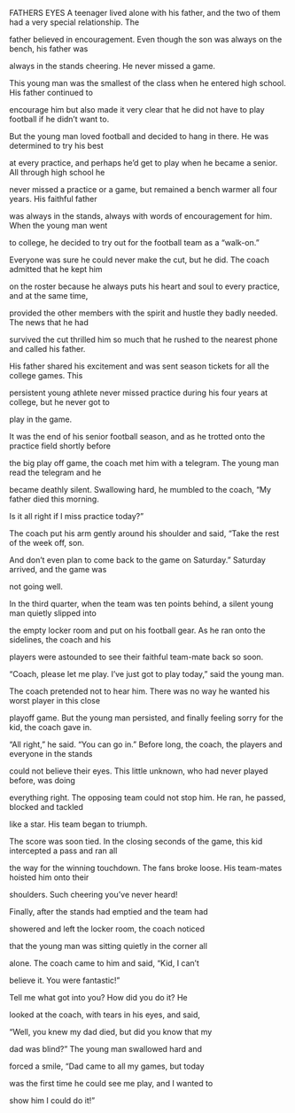 


FATHERS EYES
A teenager lived alone with his father, and the two of them had a very
special relationship. The

father believed in encouragement. Even though the son was always on the
bench, his father was

always in the stands cheering. He never missed a game.

This young man was the smallest of the class when he entered high
school. His father continued to

encourage him but also made it very clear that he did not have to play
football if he didn’t want to.

But the young man loved football and decided to hang in there. He was
determined to try his best

at every practice, and perhaps he’d get to play when he became a senior.
All through high school he

never missed a practice or a game, but remained a bench warmer all four
years. His faithful father

was always in the stands, always with words of encouragement for him.
When the young man went

to college, he decided to try out for the football team as a “walk-on.”

Everyone was sure he could never make the cut, but he did. The coach
admitted that he kept him

on the roster because he always puts his heart and soul to every
practice, and at the same time,

provided the other members with the spirit and hustle they badly needed.
The news that he had

survived the cut thrilled him so much that he rushed to the nearest
phone and called his father.

His father shared his excitement and was sent season tickets for all the
college games. This

persistent young athlete never missed practice during his four years at
college, but he never got to

play in the game.

It was the end of his senior football season, and as he trotted onto the
practice field shortly before

the big play off game, the coach met him with a telegram. The young man
read the telegram and he

became deathly silent. Swallowing hard, he mumbled to the coach, “My
father died this morning.

Is it all right if I miss practice today?”

The coach put his arm gently around his shoulder and said, “Take the
rest of the week off, son.

And don’t even plan to come back to the game on Saturday.” Saturday
arrived, and the game was

not going well.

In the third quarter, when the team was ten points behind, a silent
young man quietly slipped into

the empty locker room and put on his football gear. As he ran onto the
sidelines, the coach and his

players were astounded to see their faithful team-mate back so soon.

“Coach, please let me play. I’ve just got to play today,” said the young
man.

The coach pretended not to hear him. There was no way he wanted his
worst player in this close

playoff game. But the young man persisted, and finally feeling sorry for
the kid, the coach gave in.

“All right,” he said. “You can go in.” Before long, the coach, the
players and everyone in the stands

could not believe their eyes. This little unknown, who had never played
before, was doing

everything right. The opposing team could not stop him. He ran, he
passed, blocked and tackled

like a star. His team began to triumph.

The score was soon tied. In the closing seconds of the game, this kid
intercepted a pass and ran all

the way for the winning touchdown. The fans broke loose. His team-mates
hoisted him onto their

shoulders. Such cheering you’ve never heard!

Finally, after the stands had emptied and the team had

showered and left the locker room, the coach noticed

that the young man was sitting quietly in the corner all

alone. The coach came to him and said, “Kid, I can’t

believe it. You were fantastic!”

Tell me what got into you? How did you do it? He

looked at the coach, with tears in his eyes, and said,

“Well, you knew my dad died, but did you know that my

dad was blind?” The young man swallowed hard and

forced a smile, “Dad came to all my games, but today

was the first time he could see me play, and I wanted to

show him I could do it!”
